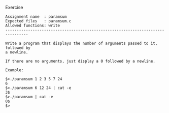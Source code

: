 Exercise

    Assignment name  : paramsum
    Expected files   : paramsum.c
    Allowed functions: write
    --------------------------------------------------------------------------------

    Write a program that displays the number of arguments passed to it, followed by
    a newline.

    If there are no arguments, just display a 0 followed by a newline.

    Example:

    $>./paramsum 1 2 3 5 7 24
    6
    $>./paramsum 6 12 24 | cat -e
    3$
    $>./paramsum | cat -e
    0$
    $>